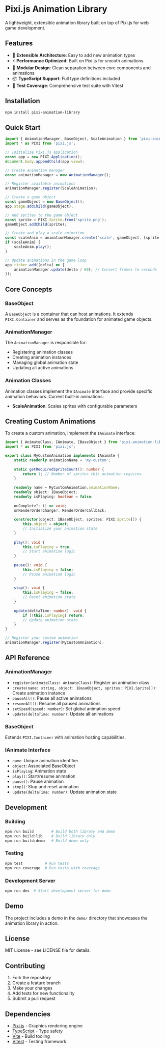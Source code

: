 # Pixi.js Animation Library

A lightweight, extensible animation library built on top of Pixi.js for web game development.

## Features

- 🎯 **Extensible Architecture**: Easy to add new animation types
- ⚡ **Performance Optimized**: Built on Pixi.js for smooth animations
- 🧩 **Modular Design**: Clean separation between core components and animations
- 📦 **TypeScript Support**: Full type definitions included
- 🧪 **Test Coverage**: Comprehensive test suite with Vitest

## Installation

```bash
npm install pixi-animation-library
```

## Quick Start

```typescript
import { AnimationManager, BaseObject, ScaleAnimation } from 'pixi-animation-library';
import * as PIXI from 'pixi.js';

// Initialize Pixi.js application
const app = new PIXI.Application();
document.body.appendChild(app.view);

// Create animation manager
const animationManager = new AnimationManager();

// Register available animations
animationManager.register(ScaleAnimation);

// Create a game object
const gameObject = new BaseObject();
app.stage.addChild(gameObject);

// Add sprites to the game object
const sprite = PIXI.Sprite.from('sprite.png');
gameObject.addChild(sprite);

// Create and play a scale animation
const scaleAnim = animationManager.create('scale', gameObject, [sprite]);
if (scaleAnim) {
    scaleAnim.play();
}

// Update animations in the game loop
app.ticker.add((delta) => {
    animationManager.update(delta / 60); // Convert frames to seconds
});
```

## Core Concepts

### BaseObject

A `BaseObject` is a container that can host animations. It extends `PIXI.Container` and serves as the foundation for animated game objects.

### AnimationManager

The `AnimationManager` is responsible for:
- Registering animation classes
- Creating animation instances
- Managing global animation state
- Updating all active animations

### Animation Classes

Animation classes implement the `IAnimate` interface and provide specific animation behaviors. Current built-in animations:

- **ScaleAnimation**: Scales sprites with configurable parameters

## Creating Custom Animations

To create a custom animation, implement the `IAnimate` interface:

```typescript
import { AnimateClass, IAnimate, IBaseObject } from 'pixi-animation-library';
import * as PIXI from 'pixi.js';

export class MyCustomAnimation implements IAnimate {
    static readonly animationName = 'my-custom';
    
    static getRequiredSpriteCount(): number {
        return 1; // Number of sprites this animation requires
    }
    
    readonly name = MyCustomAnimation.animationName;
    readonly object: IBaseObject;
    readonly isPlaying: boolean = false;
    
    onComplete?: () => void;
    onRenderOrderChange?: RenderOrderCallback;
    
    constructor(object: IBaseObject, sprites: PIXI.Sprite[]) {
        this.object = object;
        // Initialize your animation state
    }
    
    play(): void {
        this.isPlaying = true;
        // Start animation logic
    }
    
    pause(): void {
        this.isPlaying = false;
        // Pause animation logic
    }
    
    stop(): void {
        this.isPlaying = false;
        // Reset animation state
    }
    
    update(deltaTime: number): void {
        if (!this.isPlaying) return;
        // Update animation state
    }
}

// Register your custom animation
animationManager.register(MyCustomAnimation);
```

## API Reference

### AnimationManager

- `register(animateClass: AnimateClass)`: Register an animation class
- `create(name: string, object: IBaseObject, sprites: PIXI.Sprite[])`: Create animation instance
- `pauseAll()`: Pause all active animations
- `resumeAll()`: Resume all paused animations
- `setSpeed(speed: number)`: Set global animation speed
- `update(deltaTime: number)`: Update all animations

### BaseObject

Extends `PIXI.Container` with animation hosting capabilities.

### IAnimate Interface

- `name`: Unique animation identifier
- `object`: Associated BaseObject
- `isPlaying`: Animation state
- `play()`: Start/resume animation
- `pause()`: Pause animation
- `stop()`: Stop and reset animation
- `update(deltaTime: number)`: Update animation state

## Development

### Building

```bash
npm run build        # Build both library and demo
npm run build:lib    # Build library only
npm run build:demo   # Build demo only
```

### Testing

```bash
npm test          # Run tests
npm run coverage  # Run tests with coverage
```

### Development Server

```bash
npm run dev  # Start development server for demo
```

## Demo

The project includes a demo in the `demo/` directory that showcases the animation library in action.

## License

MIT License - see LICENSE file for details.

## Contributing

1. Fork the repository
2. Create a feature branch
3. Make your changes
4. Add tests for new functionality
5. Submit a pull request

## Dependencies

- [Pixi.js](https://pixijs.com/) - Graphics rendering engine
- [TypeScript](https://www.typescriptlang.org/) - Type safety
- [Vite](https://vitejs.dev/) - Build tooling
- [Vitest](https://vitest.dev/) - Testing framework
